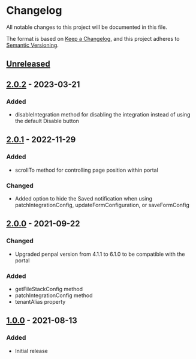 # Changelog

All notable changes to this project will be documented in this file.

The format is based on [Keep a Changelog](https://keepachangelog.com/en/1.0.0/),
and this project adheres to [Semantic Versioning](https://semver.org/spec/v2.0.0.html).

## [Unreleased]

## [2.0.2] - 2023-03-21

### Added

- disableIntegration method for disabling the integration instead of using the default Disable button

## [2.0.1] - 2022-11-29

### Added

- scrollTo method for controlling page position within portal

### Changed

- Added option to hide the Saved notification when using patchIntegrationConfig, updateFormConfiguration, or saveFormConfig

## [2.0.0] - 2021-09-22

### Changed

- Upgraded penpal version from 4.1.1 to 6.1.0 to be compatible with the portal

### Added

- getFileStackConfig method
- patchIntegrationConfig method
- tenantAlias property

## [1.0.0] - 2021-08-13

### Added

- Initial release

[unreleased]: https://github.com/sasquatch/integration-boilerplate-react/compare/v2.0.2...HEAD
[2.0.2]: https://github.com/sasquatch/integration-boilerplate-react/releases/tag/v2.0.2
[2.0.1]: https://github.com/sasquatch/integration-boilerplate-react/releases/tag/v2.0.1
[2.0.0]: https://github.com/sasquatch/integration-boilerplate-react/releases/tag/v2.0.0
[1.0.0]: https://github.com/sasquatch/integration-boilerplate-react/releases/tag/v1.0.0
